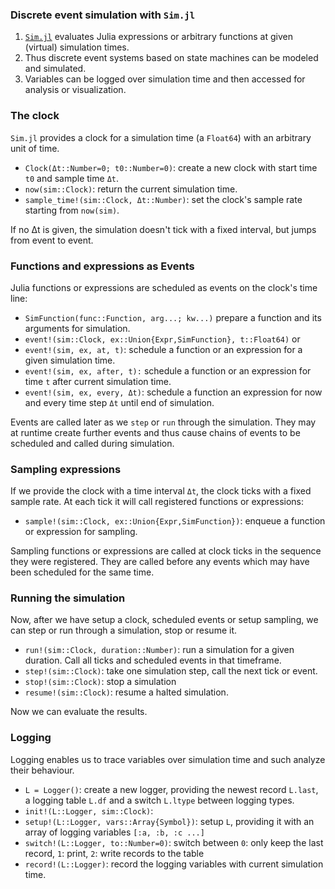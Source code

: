 ### Discrete event simulation with `Sim.jl`

1. [`Sim.jl`](https://github.com/pbayer/Sim.jl) evaluates Julia expressions or arbitrary functions at given (virtual) simulation times.
2. Thus discrete event systems based on state machines can be modeled and simulated.
3. Variables can be logged over simulation time and then accessed for
analysis or visualization.

### The clock

`Sim.jl` provides a clock for a simulation time  (a `Float64`) with an arbitrary unit of time.

- `Clock(Δt::Number=0; t0::Number=0)`: create a new clock with start time `t0` and sample time `Δt`.
- `now(sim::Clock)`: return the current simulation time.
- `sample_time!(sim::Clock, Δt::Number)`: set the clock's sample rate starting from `now(sim)`.

If no Δt is given, the simulation doesn't tick with a fixed interval, but jumps from event to event.

### Functions and expressions as Events

Julia functions or expressions are scheduled as events on the clock's time line:

- `SimFunction(func::Function, arg...; kw...)` prepare a function and its arguments for simulation.
- `event!(sim::Clock, ex::Union{Expr,SimFunction}, t::Float64)` or
- `event!(sim, ex, at, t)`: schedule a function or an expression for a given simulation time.
- `event!(sim, ex, after, t):` schedule a function or an expression for time `t` after current simulation time.
- `event!(sim, ex, every, Δt)`: schedule a function an expression for now and every time step `Δt` until end of simulation.

Events are called later as we `step` or `run` through the simulation. They may at runtime create further events and thus cause chains of events to be scheduled and called during simulation.

### Sampling expressions

If we provide the clock with a time interval `Δt`, the clock ticks with a fixed sample rate. At each tick it will call registered functions or expressions:

- `sample!(sim::Clock, ex::Union{Expr,SimFunction})`: enqueue a function or expression for sampling.

Sampling functions or expressions are called at clock ticks in the sequence they were registered. They are called before any events which may have been scheduled for the same time.

### Running the simulation

Now, after we have setup a clock, scheduled events or setup sampling, we can step or run through a simulation, stop or resume it.

- `run!(sim::Clock, duration::Number)`: run a simulation for a given duration. Call all ticks and scheduled events in that timeframe.
- `step!(sim::Clock)`: take one simulation step, call the next tick or event.
- `stop!(sim::Clock)`: stop a simulation
- `resume!(sim::Clock)`: resume a halted simulation.

Now we can evaluate the results.

### Logging

Logging enables us to trace variables over simulation time and such analyze their behaviour.

- `L = Logger()`: create a new logger, providing the newest record `L.last`, a logging table `L.df` and a switch `L.ltype` between logging types.
- `init!(L::Logger, sim::Clock)`:
- `setup!(L::Logger, vars::Array{Symbol})`: setup `L`, providing it with an array of logging variables `[:a, :b, :c ...]`
- `switch!(L::Logger, to::Number=0)`: switch between `0`: only keep the last record, `1`: print, `2`: write records to the table
- `record!(L::Logger)`: record the logging variables with current simulation time.
